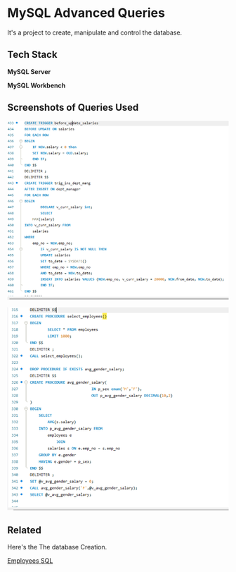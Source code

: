 
# MySQL Advanced Queries

It's a project to create, manipulate and control the database.

## Tech Stack

**MySQL Server**

**MySQL Workbench**


## Screenshots of Queries Used

![Triggers](https://github.com/AshrafAaref21/Advanced-MySQL/blob/ee63a63354d8fda7eab92846134e2399836177d2/trigger%20pic.png)

![Procedures & Functions](https://github.com/AshrafAaref21/Advanced-MySQL/blob/9bd5e6c2962e3d11789b1b2c86511f4a0a7c3b3a/fun.png)


## Related

Here's the The database Creation.

[Employees SQL](https://www.dropbox.com/s/znmjrtlae6vt4zi/employees.sql?dl=0)


